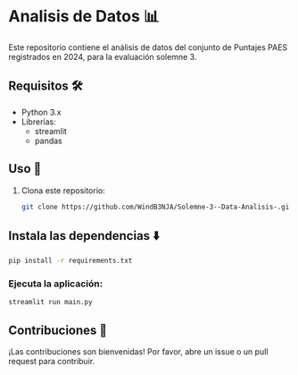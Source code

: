 # Analisis de Datos 📊

Este repositorio contiene el análisis de datos del conjunto de Puntajes PAES registrados en 2024, para la evaluación solemne 3.

## Requisitos 🛠️

- Python 3.x
- Librerías:
  - streamlit
  - pandas

## Uso 🚀

1. Clona este repositorio:
   ```bash
   git clone https://github.com/WindB3NJA/Solemne-3--Data-Analisis-.git
   ```

## Instala las dependencias ⬇️
  ```bash
  pip install -r requirements.txt
  ```
### Ejecuta la aplicación:
  ```bash
  streamlit run main.py
  ```
## Contribuciones 🤝
¡Las contribuciones son bienvenidas! Por favor, abre un issue o un pull request para contribuir.
